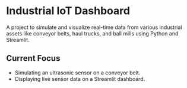 # Industrial IoT Dashboard

A project to simulate and visualize real-time data from various industrial assets like conveyor belts, haul trucks, and ball mills using Python and Streamlit.

## Current Focus
- Simulating an ultrasonic sensor on a conveyor belt.
- Displaying live sensor data on a Streamlit dashboard. 
